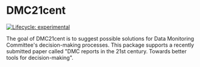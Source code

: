 
# DMC21cent

<!-- badges: start -->
[![Lifecycle: experimental](https://img.shields.io/badge/lifecycle-experimental-orange.svg)](https://www.tidyverse.org/lifecycle/#experimental)
<!-- badges: end -->

The goal of DMC21cent is to suggest possible solutions for Data Monitoring Committee's decision-making processes. This package supports a recently submitted paper called "DMC reports in the 21st century. Towards better tools for decision-making".

